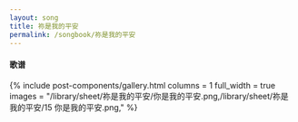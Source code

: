 ```yaml
---
layout: song
title: 祢是我的平安
permalink: /songbook/祢是我的平安
---
```


#### 歌谱

{% include post-components/gallery.html
    columns = 1
    full_width = true
    images = "/library/sheet/祢是我的平安/你是我的平安.png,/library/sheet/祢是我的平安/15 你是我的平安.png,"
%}
